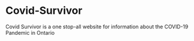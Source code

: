 # Covid-Survivor
Covid Survivor is a one stop-all website for information about the COVID-19 Pandemic in Ontario
